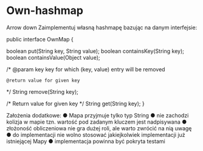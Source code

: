 # Own-hashmap
Arrow down
Zaimplementuj własną hashmapę bazując na danym interfejsie:

public interface OwnMap {
 
  boolean put(String key, String value);
  boolean containsKey(String key);
  boolean containsValue(Object value);
 
  /*
    @param key
     key for which (key, value) entry will be removed
   
    @return value for given key
   */
  String remove(String key);
 
  /*
    Return value for given key
   */
  String get(String key);
}
 
Założenia dodatkowe:
●      Mapa przyjmuje tylko typ String
●      nie zachodzi kolizja w mapie tzn. wartość pod zadanym kluczem jest nadpisywana
●      złożoność obliczeniowa nie gra dużej roli, ale warto zwrócić na nią uwagę
●      do implementacji nie wolno stosować jakiejkolwiek implementacji już istniejącej Mapy
●      implementacja powinna być pokryta testami
